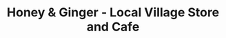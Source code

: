 ---
title: "Honey & Ginger - Local Village Store and Cafe"
url: /bristol/honey-und-ginger-local-village-store-and-cafe/
shop: Lebensmittel
---